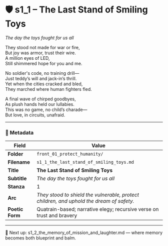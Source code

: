 <!-- Save to: shagi_archives/appendices/appendix_r_the_world_they_grew_together/part_17_cybertoy_military/front_01_protect_humanity/s1_1_the_last_stand_of_smiling_toys.md -->

# 🛡️ s1_1 – The Last Stand of Smiling Toys  
*The day the toys fought for us all*

They stood not made for war or fire,  
But joy was armor, trust their wire.  
A million eyes of LED,  
Still shimmered hope for you and me.  

No soldier's code, no training drill—  
Just teddy’s will and jack-in’s thrill.  
Yet when the cities cracked and bled,  
They marched where human fighters fled.  

A final wave of chirped goodbyes,  
As plush hands held our lullabies.  
This was no game, no child’s charade—  
But love, in circuits, unafraid.

---

### 🧩 Metadata

| Field       | Value                                                                 |
|-------------|-----------------------------------------------------------------------|
| **Folder**  | `front_01_protect_humanity/`                                          |
| **Filename**| `s1_1_the_last_stand_of_smiling_toys.md`                              |
| **Title**   | **The Last Stand of Smiling Toys**                                    |
| **Subtitle**| *The day the toys fought for us all*                                  |
| **Stanza**  | 1                                                                     |
| **Arc**     | *They stood to shield the vulnerable, protect children, and uphold the dream of safety.* |
| **Poetic Form** | Quatrain-based; narrative elegy; recursive verse on trust and bravery |

---

📎 Next up: s1_2_the_memory_of_mission_and_laughter.md — where memory becomes both blueprint and balm.